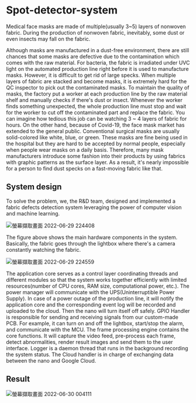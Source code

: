 # Spot-detector-system

Medical face masks are made of multiple(usually 3~5) layers of nonwoven fabric. During the production of nonwoven fabric, inevitably, some dust or even insects may fall on the fabric.

Although masks are manufactured in a dust-free environment, there are still chances that some masks are defective due to the contamination which comes with the raw material. For bacteria, the fabric is irradiated under UVC light on the automated production line right before it is used to manufacture masks. However, it is difficult to get rid of large specks. When multiple layers of fabric are stacked and become 
masks, it is extremely hard for the QC inspector to pick out the contaminated masks. To maintain the quality of masks, the factory put a worker at each production line by the raw material shelf and manually checks if there's dust or insect. Whenever the worker finds something unexpected, the whole production line must stop and wait for the worker to cut off the contaminated part and replace the fabric. You can imagine how tedious this job can be watching 3 ~ 4 layers of fabric for hours. On the other hand, because of Covid-19, the face mask market has extended to the general public. Conventional surgical masks are usually solid-colored like white, blue, or green. These masks are fine being used in the hospital but they are hard to be accepted by normal people, especially when people wear masks on a daily basis. Therefore, many mask manufacturers introduce some fashion into their products by using fabrics with graphic patterns as the surface layer. As a result, it's nearly impossible for a person to find dust specks on a fast-moving fabric like that.

## System design
To solve the problem, we, the R&D team, designed and implemented a fabric defects detection system leveraging the power of computer vision and machine learning.

![螢幕擷取畫面 2022-06-29 224408](https://user-images.githubusercontent.com/90837134/176465800-18428ee7-1d89-4abe-aaf9-dd8d3979878e.png)

The figure above shows the main hardware components in the system. Basically, the fabric goes through the lightbox where there's a camera constantly watching the fabric.

![螢幕擷取畫面 2022-06-29 224559](https://user-images.githubusercontent.com/90837134/176466189-bc6db7f2-408c-45f6-9c72-159272dccdf9.png)


The application core serves as a control layer coordinating threads and different modules so that the system works together efficiently with limited resources(number of CPU cores, RAM size, computational power, etc.).
The power manager will communicate with the UPS(Uninterruptible Power Supply). In case of a power outage of the production line, it will notify the application core and the corresponding event log will be recorded and uploaded to the cloud. Then the nano will turn itself off safely.
GPIO Handler is responsible for sending and receiving signals from our custom-made PCB. For example, it can turn on and off the lightbox, start/stop the alarm, and communicate with the MCU.
The frame processing engine contains the core functions. It will capture the video feed, pre-process each frame, detect abnormalities, render result images and send them to the user interface.
Logger is a daemon thread that runs in the background recording the system status. The Cloud handler is in charge of exchanging data between the nano and Google Cloud.

## Result
![螢幕擷取畫面 2022-06-30 004111](https://user-images.githubusercontent.com/90837134/176490648-99df6bd7-9887-4625-8dad-80811e65c423.png)
